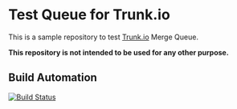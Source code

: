 # Test Queue for Trunk.io

This is a sample repository to test [Trunk.io](https://trunk.io) Merge Queue.

**This repository is not intended to be used for any other purpose.**

## Build Automation

[![Build Status](https://github.com/joamag/test-queue-trunk/workflows/Main%20Workflow/badge.svg)](https://github.com/joamag/test-queue-trunk/actions)
